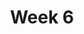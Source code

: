 ---
    title: Week 6
    weekNumber: 6
    days:
      - date: 2021-11-1
        events:
          "**LEC 16**{: .label .label-lecture } Hypothesis Testing":
            "[DDS 7.1](https://eldridgejm.github.io/dive_into_data_science/07-hypothesis_testing/1_hypothesis_tests.html)"
          "**DIS 6**{: .label .label-disc } In-Person Discussion":
      - date: 2021-11-2
        events:
          "**LAB 5**{: .label .label-lab } **Simulation, Sampling, and Hypothesis Testing (due 11/2)**":
          "**DIS 6**{: .label .label-disc } Remote Discussion":
      - date: 2021-11-3
        events:
          "**LEC 17**{: .label .label-lecture } Hypothesis Testing, Permutation Testing":
            "[DDS 7.1-7.2](https://eldridgejm.github.io/dive_into_data_science/07-hypothesis_testing/1_hypothesis_tests.html)"
      - date: 2021-11-5
        events:
          "**LEC 18**{: .label .label-lecture } Permutation Testing":
            "[DDS 7.2](https://eldridgejm.github.io/dive_into_data_science/07-hypothesis_testing/2_permutation_tests.html)"
      - date: 2021-11-6
        events:
          "**HW 5**{: .label .label-hw } **Simulation, Sampling, and Hypothesis Testing (due 11/6)**":
---